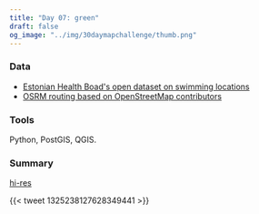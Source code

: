```yaml
---
title: "Day 07: green"
draft: false
og_image: "../img/30daymapchallenge/thumb.png"
---
```

### Data
- [Estonian Health Boad's open dataset on swimming locations](http://vtiav.s,.ee/active_tab_id=A)
- [OSRM routing based on OpenStreetMap contributors](https://www.openstreetmap.org/)

### Tools
Python, PostGIS, QGIS.

### Summary

[hi-res](https://tkardi.ee/writeup/img/30daymapchallenge/day-7-green.png)

{{< tweet 1325238127628349441 >}}
